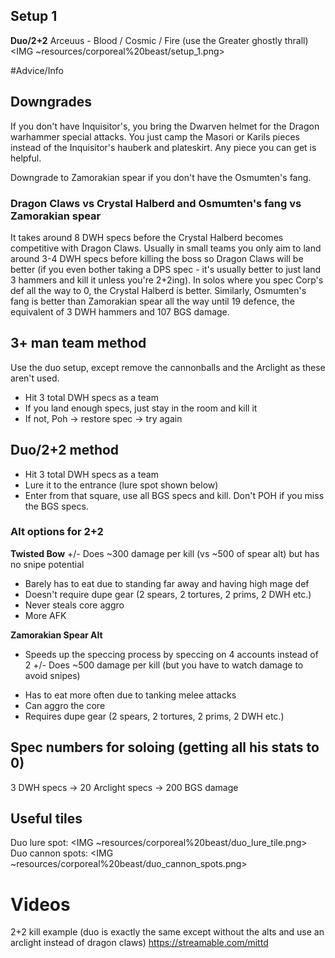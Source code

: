 ## Setup 1
**Duo/2+2**
Arceuus - Blood / Cosmic / Fire (use the Greater ghostly thrall)
<IMG ~resources/corporeal%20beast/setup_1.png>

#Advice/Info
## Downgrades
If you don't have Inquisitor's, you bring the Dwarven helmet for the Dragon warhammer special attacks. You just camp the Masori or Karils pieces instead of the Inquisitor's hauberk and plateskirt. Any piece you can get is helpful.

Downgrade to Zamorakian spear if you don't have the Osmumten's fang. 

### Dragon Claws vs Crystal Halberd and Osmumten's fang vs Zamorakian spear
It takes around 8 DWH specs before the Crystal Halberd becomes competitive with Dragon Claws. Usually in small teams you only aim to land around 3-4 DWH specs before killing the boss so Dragon Claws will be better (if you even bother taking a DPS spec - it's usually better to just land 3 hammers and kill it unless you're 2+2ing). In solos where you spec Corp's def all the way to 0, the Crystal Halberd is better.
Similarly, Osmumten's fang is better than Zamorakian spear all the way until 19 defence, the equivalent of 3 DWH hammers and 107 BGS damage. 

## 3+ man team method
Use the duo setup, except remove the cannonballs and the Arclight as these aren't used.
- Hit 3 total DWH specs as a team
- If you land enough specs, just stay in the room and kill it
- If not, Poh -> restore spec -> try again

## Duo/2+2 method
- Hit 3 total DWH specs as a team
- Lure it to the entrance (lure spot shown below)
- Enter from that square, use all BGS specs and kill. Don't POH if you miss the BGS specs.

### Alt options for 2+2
**Twisted Bow**
+/- Does ~300 damage per kill (vs ~500 of spear alt) but has no snipe potential
+ Barely has to eat due to standing far away and having high mage def
+ Doesn't require dupe gear (2 spears, 2 tortures, 2 prims, 2 DWH etc.)
+ Never steals core aggro
+ More AFK

**Zamorakian Spear Alt**
+ Speeds up the speccing process by speccing on 4 accounts instead of 2
+/- Does ~500 damage per kill (but you have to watch damage to avoid snipes)
- Has to eat more often due to tanking melee attacks
- Can aggro the core
- Requires dupe gear (2 spears, 2 tortures, 2 prims, 2 DWH etc.)

## Spec numbers for soloing (getting all his stats to 0)
3 DWH specs → 20 Arclight specs → 200 BGS damage

## Useful tiles
Duo lure spot:
<IMG ~resources/corporeal%20beast/duo_lure_tile.png>
Duo cannon spots:
<IMG ~resources/corporeal%20beast/duo_cannon_spots.png>

# Videos
2+2 kill example (duo is exactly the same except without the alts and use an arclight instead of dragon claws) https://streamable.com/mittd
